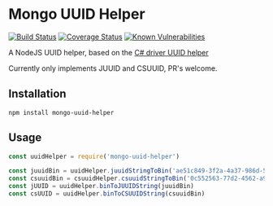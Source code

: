 # Mongo UUID Helper

[![Build Status](https://api.travis-ci.org/confuser/node-mongo-uuid-helper.svg?branch=master)](https://travis-ci.org/confuser/node-mongo-uuid-helper)
[![Coverage Status](https://coveralls.io/repos/confuser/node-mongo-uuid-helper/badge.svg?branch=master)](https://coveralls.io/r/confuser/node-mongo-uuid-helper?branch=master)
[![Known Vulnerabilities](https://snyk.io/test/github/confuser/node-mongo-uuid-helper/badge.svg?targetFile=package.json)](https://snyk.io/test/github/confuser/node-mongo-uuid-helper?targetFile=package.json)

A NodeJS UUID helper, based on the [C# driver UUID helper](https://github.com/mongodb/mongo-csharp-driver/blob/master/uuidhelpers.js)

Currently only implements JUUID and CSUUID, PR's welcome.

## Installation

```
npm install mongo-uuid-helper
```

## Usage
```js
const uuidHelper = require('mongo-uuid-helper')

const juuidBin = uuidHelper.juuidStringToBin('ae51c849-3f2a-4a37-986d-55ed5b02307f')
const csuuidBin = csuuidHelper.csuuidStringToBin('0c552563-77d2-4562-a9bd-739ba2c6e1fe')
const jUUID = uuidHelper.binToJUUIDString(juuidBin)
const csUUID = uuidHelper.binToCSUUIDString(csuuidBin)
```
